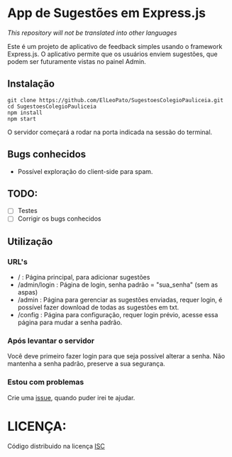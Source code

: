# App de Sugestões em Express.js
_This repository will not be translated into other languages_

Este é um projeto de aplicativo de feedback simples usando o framework Express.js. O aplicativo permite que os usuários enviem sugestões, que podem ser futuramente vistas no painel Admin.

## Instalação
```
git clone https://github.com/ElLeoPato/SugestoesColegioPauliceia.git
cd SugestoesColegioPauliceia
npm install
npm start
```
O servidor começará a rodar na porta indicada na sessão do terminal.
## Bugs conhecidos
- Possível exploração do client-side para spam.

## TODO:
- [ ] Testes
- [ ] Corrigir os bugs conhecidos

## Utilização
### URL's
- / : Página principal, para adicionar sugestões
- /admin/login : Página de login, senha padrão = "sua_senha" (sem as aspas)
- /admin : Página para gerenciar as sugestões enviadas, requer login, é possível fazer download de todas as sugestões em txt. 
- /config : Página para configuração, requer login prévio, acesse essa página para mudar a senha padrão.
### Após levantar o servidor
Você deve primeiro fazer login para que seja possível alterar a senha. Não mantenha a senha padrão, preserve a sua segurança.
### Estou com problemas
Crie uma [issue](https://github.com/ElLeoPato/SugestoesColegioPauliceia/issues), quando puder irei te ajudar.

# LICENÇA:
Código distribuido na licença [ISC](https://github.com/ElLeoPato/SugestoesColegioPauliceia/blob/main/LICENSE)
